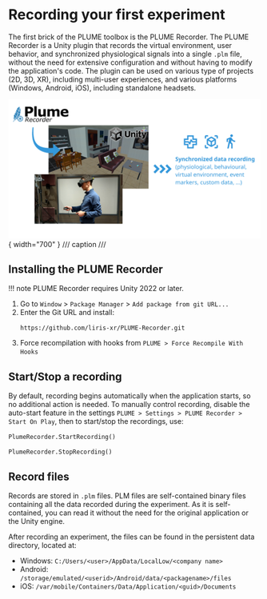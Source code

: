 # Recording your first experiment

The first brick of the PLUME toolbox is the PLUME Recorder. The PLUME Recorder is a Unity plugin that records the virtual environment, user behavior, and synchronized physiological signals into a single `.plm` file, without the need for extensive configuration and without having to modify the application's code. The plugin can be used on various type of projects (2D, 3D, XR), including multi-user experiences, and various platforms (Windows, Android, iOS), including standalone headsets.

![PLUME Recorder](assets/recorder_teaser.png){ width="700" }
/// caption
///

## Installing the PLUME Recorder

!!! note
    PLUME Recorder requires Unity 2022 or later.

1. Go to `Window` > `Package Manager` > `Add package from git URL...`
2. Enter the Git URL and install: 
   ```{.copy}
   https://github.com/liris-xr/PLUME-Recorder.git
   ```
3. Force recompilation with hooks from `PLUME > Force Recompile With Hooks`

## Start/Stop a recording

By default, recording begins automatically when the application starts, so no additional action is needed. To manually control recording, disable the auto-start feature in the settings `PLUME > Settings > PLUME Recorder > Start On Play`, then to start/stop the recordings, use:
``` { .csharp .copy }
PlumeRecorder.StartRecording()
```
``` { .csharp .copy }
PlumeRecorder.StopRecording()
```

## Record files

Records are stored in `.plm` files. PLM files are self-contained binary files containing all the data recorded during the experiment. As it is self-contained, you can read it without the need for the original application or the Unity engine.

After recording an experiment, the files can be found in the persistent data directory, located at:

* Windows: `C:/Users/<user>/AppData/LocalLow/<company name>`
* Android: `/storage/emulated/<userid>/Android/data/<packagename>/files`
* iOS: `/var/mobile/Containers/Data/Application/<guid>/Documents`
